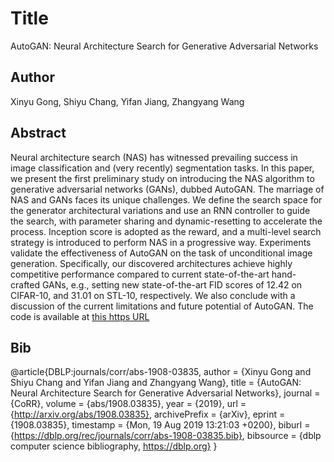 # Title 
AutoGAN: Neural Architecture Search for Generative Adversarial Networks
## Author 
Xinyu Gong, Shiyu Chang, Yifan Jiang, Zhangyang Wang
## Abstract 
Neural architecture search (NAS) has witnessed prevailing success in image classification and (very recently) segmentation tasks. In this paper, we present the first preliminary study on introducing the NAS algorithm to generative adversarial networks (GANs), dubbed AutoGAN. The marriage of NAS and GANs faces its unique challenges. We define the search space for the generator architectural variations and use an RNN controller to guide the search, with parameter sharing and dynamic-resetting to accelerate the process. Inception score is adopted as the reward, and a multi-level search strategy is introduced to perform NAS in a progressive way. Experiments validate the effectiveness of AutoGAN on the task of unconditional image generation. Specifically, our discovered architectures achieve highly competitive performance compared to current state-of-the-art hand-crafted GANs, e.g., setting new state-of-the-art FID scores of 12.42 on CIFAR-10, and 31.01 on STL-10, respectively. We also conclude with a discussion of the current limitations and future potential of AutoGAN. The code is available at [this https URL](https://github.com/TAMU-VITA/AutoGAN)
## Bib
@article{DBLP:journals/corr/abs-1908-03835,
  author    = {Xinyu Gong and
               Shiyu Chang and
               Yifan Jiang and
               Zhangyang Wang},
  title     = {AutoGAN: Neural Architecture Search for Generative Adversarial Networks},
  journal   = {CoRR},
  volume    = {abs/1908.03835},
  year      = {2019},
  url       = {http://arxiv.org/abs/1908.03835},
  archivePrefix = {arXiv},
  eprint    = {1908.03835},
  timestamp = {Mon, 19 Aug 2019 13:21:03 +0200},
  biburl    = {https://dblp.org/rec/journals/corr/abs-1908-03835.bib},
  bibsource = {dblp computer science bibliography, https://dblp.org}
}
